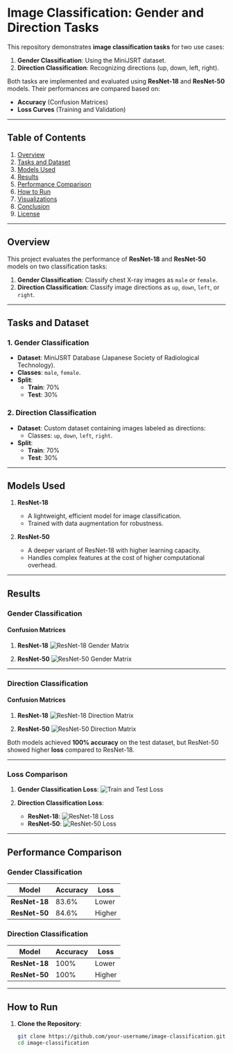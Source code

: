 # Image Classification: Gender and Direction Tasks

This repository demonstrates **image classification tasks** for two use cases:
1. **Gender Classification**: Using the MiniJSRT dataset.
2. **Direction Classification**: Recognizing directions (up, down, left, right).

Both tasks are implemented and evaluated using **ResNet-18** and **ResNet-50** models. Their performances are compared based on:
- **Accuracy** (Confusion Matrices)
- **Loss Curves** (Training and Validation)

---

## Table of Contents

1. [Overview](#overview)
2. [Tasks and Dataset](#tasks-and-dataset)
3. [Models Used](#models-used)
4. [Results](#results)
5. [Performance Comparison](#performance-comparison)
6. [How to Run](#how-to-run)
7. [Visualizations](#visualizations)
8. [Conclusion](#conclusion)
9. [License](#license)

---

## Overview

This project evaluates the performance of **ResNet-18** and **ResNet-50** models on two classification tasks:
1. **Gender Classification**: Classify chest X-ray images as `male` or `female`.
2. **Direction Classification**: Classify image directions as `up`, `down`, `left`, or `right`.

---

## Tasks and Dataset

### 1. Gender Classification
- **Dataset**: MiniJSRT Database (Japanese Society of Radiological Technology).
- **Classes**: `male`, `female`.
- **Split**:
   - **Train**: 70%  
   - **Test**: 30%

### 2. Direction Classification
- **Dataset**: Custom dataset containing images labeled as directions:
  - Classes: `up`, `down`, `left`, `right`.
- **Split**:
   - **Train**: 70%  
   - **Test**: 30%

---

## Models Used

1. **ResNet-18**
   - A lightweight, efficient model for image classification.
   - Trained with data augmentation for robustness.

2. **ResNet-50**
   - A deeper variant of ResNet-18 with higher learning capacity.
   - Handles complex features at the cost of higher computational overhead.

---

## Results

### Gender Classification

#### Confusion Matrices

1. **ResNet-18**
   ![ResNet-18 Gender Matrix](images/Gender/Resnet18_Matrix.png)

2. **ResNet-50**
   ![ResNet-50 Gender Matrix](images/Gender/Resnet50_Matrix.png)

---

### Direction Classification

#### Confusion Matrices

1. **ResNet-18**
   ![ResNet-18 Direction Matrix](images/Direction/Resnet18_direction_confusion_matrix.png)

2. **ResNet-50**
   ![ResNet-50 Direction Matrix](images/Direction/Resnet50_direction_confusion_matrix.png)

Both models achieved **100% accuracy** on the test dataset, but ResNet-50 showed higher **loss** compared to ResNet-18.

---

### Loss Comparison

1. **Gender Classification Loss**:
   ![Train and Test Loss](images/Gender/Train_Val_Loss_All_Model.png)

2. **Direction Classification Loss**:
   - **ResNet-18**:
     ![ResNet-18 Loss](images/Gender/Train_validation_loss_resnet18.png)
   - **ResNet-50**:
     ![ResNet-50 Loss](images/Gender/Train_validation_loss_resnet50.png)

---

## Performance Comparison

### Gender Classification

| Model         | Accuracy  | Loss    |
|---------------|-----------|---------|
| **ResNet-18** | 83.6%     | Lower   |
| **ResNet-50** | 84.6%     | Higher  |

### Direction Classification

| Model         | Accuracy  | Loss    |
|---------------|-----------|---------|
| **ResNet-18** | 100%      | Lower   |
| **ResNet-50** | 100%      | Higher  |

---

## How to Run

1. **Clone the Repository**:

   ```bash
   git clone https://github.com/your-username/image-classification.git
   cd image-classification
